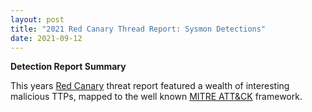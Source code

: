 ```yaml
---
layout: post
title: "2021 Red Canary Thread Report: Sysmon Detections"
date: 2021-09-12
---
```


<!-- <img src="{{site.url}}/img/MITRE_Nav_Kibana.jpg" alt="MITRE ATT&CK Navigator in Kibana" width="1000" height="500"> --> 

<ul>
</ul>

<b>Detection Report Summary</b>

<p>This years <a href="https://redcanary.com/">Red Canary</a> threat report featured a wealth of interesting malicious TTPs, mapped to the well known <a href="https://attack.mitre.org/">MITRE ATT&CK</a> framework.</p>
